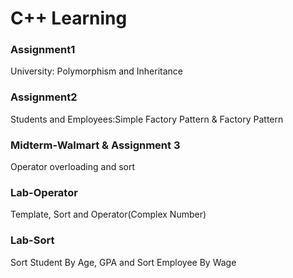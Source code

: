 # C++ Learning

### Assignment1
University: Polymorphism and Inheritance

### Assignment2
Students and Employees:Simple Factory Pattern & Factory Pattern

### Midterm-Walmart & Assignment 3
Operator overloading and sort

### Lab-Operator
Template, Sort and Operator(Complex Number)

### Lab-Sort
Sort Student By Age, GPA and Sort Employee By Wage
